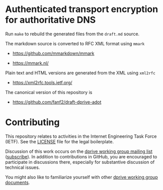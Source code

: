 Authenticated transport encryption for authoritative DNS
========================================================

Run `make` to rebuild the generated files from the `draft.md` source.

The markdown source is converted to RFC XML format using `mmark`

  * https://github.com/mmarkdown/mmark

  * https://mmark.nl/

Plain text and HTML versions are generated from the XML using `xml2rfc`

  * https://xml2rfc.tools.ietf.org/

The canonical version of this repository is

  * https://github.com/fanf2/draft-dprive-adot

# Contributing

This repository relates to activities in the Internet Engineering Task
Force (IETF). See the [LICENSE](LICENSE.md) file for the legal boilerplate.

Discussion of this work occurs on the
[dprive working group mailing list](https://mailarchive.ietf.org/arch/browse/dns-privacy/)
([subscribe](https://www.ietf.org/mailman/listinfo/dns-privacy)). In
addition to contributions in GitHub, you are encouraged to participate
in discussions there, especially for substantive discussion of
technical issues.

You might also like to familiarize yourself with other
[dprive working group documents](https://datatracker.ietf.org/wg/dns-privacy/documents/).
